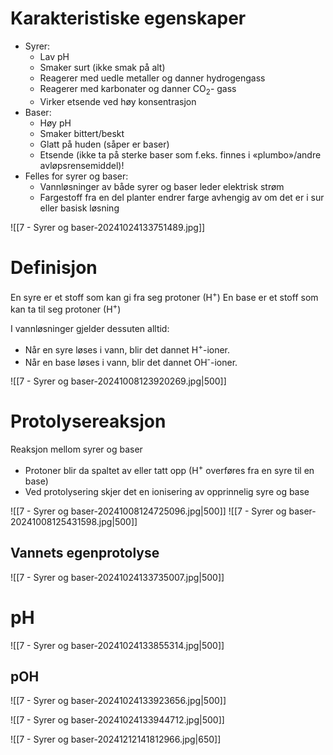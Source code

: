 
# Karakteristiske egenskaper
- Syrer:
	- Lav pH
	- Smaker surt (ikke smak på alt)
	- Reagerer med uedle metaller og danner hydrogengass
	- Reagerer med karbonater og danner CO<sub>2</sub>- gass
	- Virker etsende ved høy konsentrasjon
- Baser:
	- Høy pH
	- Smaker bittert/beskt 
	- Glatt på huden (såper er baser)
	- Etsende (ikke ta på sterke baser som f.eks. finnes i  «plumbo»/andre avløpsrensemiddel)!
- Felles for syrer og baser: 
	- Vannløsninger av både syrer og baser leder elektrisk strøm
	- Fargestoff fra en del planter endrer farge avhengig av om det er i sur eller basisk løsning

![[7 - Syrer og baser-20241024133751489.jpg]]

# Definisjon
En syre er et stoff som kan gi fra seg protoner (H<sup>+</sup>)
En base er et stoff som kan ta til seg protoner (H<sup>+</sup>)

I vannløsninger gjelder dessuten alltid:
- Når en syre løses i vann, blir det dannet H<sup>+</sup>-ioner.
- Når en base løses i vann, blir det dannet OH<sup>-</sup>-ioner. 

![[7 - Syrer og baser-20241008123920269.jpg|500]]


# Protolysereaksjon
Reaksjon mellom syrer og baser
- Protoner blir da spaltet av eller tatt opp (H<sup>+</sup> overføres fra en syre til en base)
- Ved protolysering skjer det en ionisering av opprinnelig syre og base

![[7 - Syrer og baser-20241008124725096.jpg|500]]
![[7 - Syrer og baser-20241008125431598.jpg|500]]




## Vannets egenprotolyse
![[7 - Syrer og baser-20241024133735007.jpg|500]]



# pH
![[7 - Syrer og baser-20241024133855314.jpg|500]]

## pOH
![[7 - Syrer og baser-20241024133923656.jpg|500]]

![[7 - Syrer og baser-20241024133944712.jpg|500]]


![[7 - Syrer og baser-20241212141812966.jpg|650]]